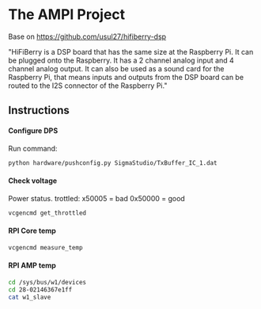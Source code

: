 The AMPI Project
=============

Base on https://github.com/usul27/hifiberry-dsp


"HiFiBerry is a DSP board that has the same size at the Raspberry Pi. It can be plugged onto the Raspberry. 
It has a 2 channel analog input and 4 channel analog output. It can also be used as a sound card for the Raspberry Pi,
that means inputs and outputs from the DSP board can be routed to the I2S connector of the Raspberry Pi."

## Instructions

#### Configure DPS
Run command:
````bash
python hardware/pushconfig.py SigmaStudio/TxBuffer_IC_1.dat
````

#### Check voltage
Power status. trottled: x50005 =  bad 0x50000 = good
````bash
vcgencmd get_throttled	
````


#### RPI Core temp

````bash
vcgencmd measure_temp
 ````

#### RPI AMP temp

````bash
cd /sys/bus/w1/devices
cd 28-02146367e1ff 
cat w1_slave
 ````


